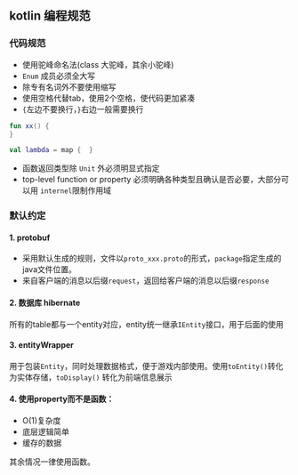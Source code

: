 ## kotlin 编程规范

### 代码规范
- 使用驼峰命名法(class 大驼峰，其余小驼峰)
- `Enum` 成员必须全大写
- 除专有名词外不要使用缩写
- 使用空格代替tab，使用2个空格，使代码更加紧凑
- `{`左边不要换行，`}`右边一般需要换行
```kotlin
fun xx() {
}

val lambda = map {  }
```
- 函数返回类型除 `Unit` 外必须明显式指定
- top-level function or property 必须明确各种类型且确认是否必要，大部分可以用 `internel`限制作用域

### 默认约定
#### 1. protobuf
- 采用默认生成的规则，文件以`proto_xxx.proto`的形式，`package`指定生成的java文件位置。
- 来自客户端的消息以后缀`request`，返回给客户端的消息以后缀`response`

#### 2. 数据库 hibernate
所有的table都与一个entity对应，entity统一继承`IEntity`接口，用于后面的使用

#### 3. entityWrapper
用于包装`Entity`，同时处理数据格式，便于游戏内部使用。使用`toEntity()`转化为实体存储，`toDisplay()` 转化为前端信息展示

#### 4. 使用property而不是函数：
- O(1)复杂度
- 底层逻辑简单
- 缓存的数据

其余情况一律使用函数。